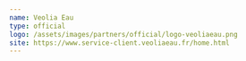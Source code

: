 ```yaml
---
name: Veolia Eau
type: official
logo: /assets/images/partners/official/logo-veoliaeau.png
site: https://www.service-client.veoliaeau.fr/home.html
---
```

